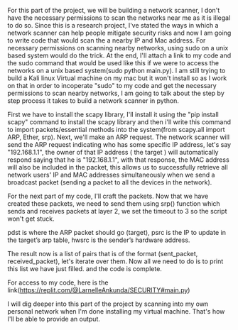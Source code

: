 For this part of the project, we will be building a network scanner, I don't have the necessary permissions to scan the networks near me as it is illegal to do so. Since this is a research project, I've stated the ways in which a network scanner can help people mitigate security risks and now I am going to write code that would scan the a nearby IP and Mac address. For necessary permissions on scanning nearby networks, using sudo on a unix based system would do the trick. At the end, I'll attach a link to my code and the sudo command that would be used like this if we were to access the networks on a unix based system(sudo python main.py). I am still trying to build a Kali linux Virtual machine on my mac but it won't install so as I work on that in order to incoperate "sudo" to my code and get the necessary permissions to scan nearby networks, I am going to talk about the step by step process it takes to build a network scanner in python.

First we have to install the scapy library, I'll install it using the "pip install scapy" command to install the scapy library and then i'll write this command to import packets/essential methods into the system(from scapy.all import ARP, Ether, srp).
 Next, we'll make an ARP request. The network scanner will send the ARP request indicating who has some specific IP address, let's say "192.168.1.1", the owner of that IP address ( the target ) will automatically respond saying that he is "192.168.1.1", with that response, the MAC address will also be included in the packet, this allows us to successfully retrieve all network users' IP and MAC addresses simultaneously when we send a broadcast packet (sending a packet to all the devices in the network).

For the next part of my code, I'll craft the packets. Now that we have created these packets, we need to send them using srp() function which sends and receives packets at layer 2, we set the timeout to 3 so the script won't get stuck.

pdst is where the ARP packet should go (target),
psrc is the IP to update in the target’s arp table,
hwsrc is the sender’s hardware address.

The result now is a list of pairs that is of the format (sent_packet, received_packet), let's iterate over them. Now all we need to do is to print this list we have just filled. and the code is complete.

For access to my code, here is the link(https://replit.com/@LarnelleAnkunda/SECURITY#main.py)

I will dig deeper into this part of the project by scanning into my own personal network when I'm done installing my virtual machine. That's how I'll be able to provide an output.




